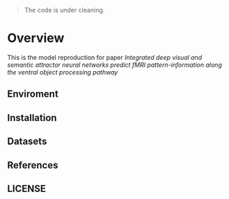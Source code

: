 > The code is under cleaning.

# Overview
This is the model reproduction for paper *Integrated deep visual and semantic attractor neural networks predict fMRI pattern-information along the ventral object processing pathway*

## Enviroment

## Installation

## Datasets

## References

## LICENSE

